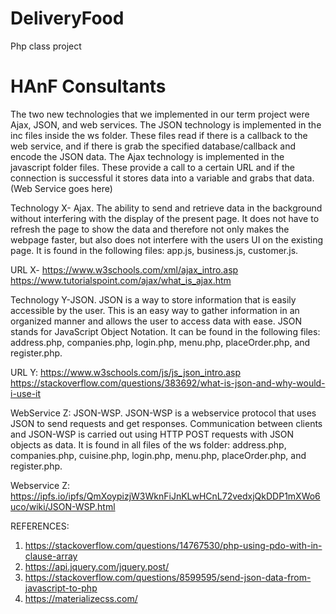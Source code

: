# DeliveryFood
Php class project

# HAnF Consultants

The two new technologies that we implemented in our term project were Ajax, JSON, and web services. The JSON technology is implemented in the inc files inside the ws folder. These files read if there is a callback to the web service, and if there is grab the specified database/callback and encode the JSON data. The Ajax technology is implemented in the javascript folder files. These provide a call to a certain URL and if the connection is successful it stores data into a variable and grabs that data.
(Web Service goes here)


Technology X- Ajax. The ability to send and retrieve data in the background without interfering with the display of the present page. It does not have to refresh the page to show the data and therefore not only makes the webpage faster, but also does not interfere with the users UI on the existing page. It is found in the following files: app.js, business.js,  customer.js.
	           
URL X- https://www.w3schools.com/xml/ajax_intro.asp
	https://www.tutorialspoint.com/ajax/what_is_ajax.htm
	
Technology Y-JSON. JSON is a way to store information that is easily accessible by the user. This is an easy way to gather information in an organized manner and allows the user to access data with ease. JSON stands for JavaScript Object Notation. It can be found in the following files: address.php, companies.php, login.php, menu.php, placeOrder.php, and register.php.

URL Y: https://www.w3schools.com/js/js_json_intro.asp
	https://stackoverflow.com/questions/383692/what-is-json-and-why-would-i-use-it

WebService Z: JSON-WSP. JSON-WSP is a webservice protocol that uses JSON to send requests and get responses. Communication between clients and JSON-WSP is carried out using HTTP POST requests with JSON objects as data. It is  found in all files of the ws folder:
address.php, companies.php, cuisine.php, login.php, menu.php, placeOrder.php, and register.php.
	
	
Webservice Z:
https://ipfs.io/ipfs/QmXoypizjW3WknFiJnKLwHCnL72vedxjQkDDP1mXWo6uco/wiki/JSON-WSP.html




REFERENCES:
1. https://stackoverflow.com/questions/14767530/php-using-pdo-with-in-clause-array
2. https://api.jquery.com/jquery.post/
3. https://stackoverflow.com/questions/8599595/send-json-data-from-javascript-to-php
4. https://materializecss.com/
